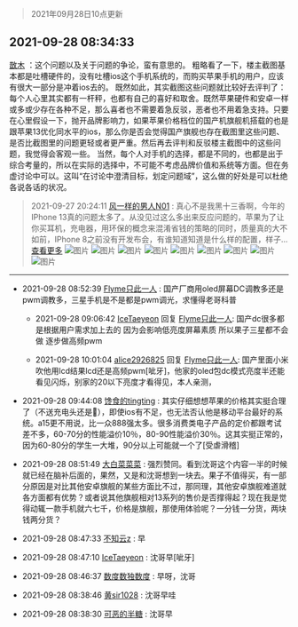 > 2021年09月28日10点更新
<link rel="stylesheet" href="https://cdn.jsdelivr.net/gh/taotie6/sampleJSON@main/css/photo_show.css">
<meta name="referrer" content="no-referrer" />


 ## 2021-09-28 08:34:33 

 [㪚木](https://www.coolapk.com/feed/30311950?shareKey=Mzk3MjU4MjRlNDIzNjE1MjczNzU~) ：这个问题以及关于问题的争论，蛮有意思的。
粗略看了一下，楼主截图基本都是吐槽硬件的，没有吐槽ios这个手机系统的，而购买苹果手机的用户，应该有很大一部分是冲着ios去的。
既然如此，其实截图这些问题就比较好去评判了：
每个人心里其实都有一杆秤，也都有自己的喜好和取舍<!--break-->。既然苹果硬件和安卓一样或多或少存在各种不足，那么喜者也不需要着急反驳，恶者也不用着急支持。只要在心里假设一下，抛开品牌影响力，如果苹果价格档位的国产机旗舰机搭载的也是跟苹果13优化同水平的ios，那么你是否会觉得国产旗舰也存在截图里这些问题、是否比截图里的问题更轻或者更严重。然后再去评判和反驳楼主截图中的这些问题，我觉得会客观一些。
当然，每个人对手机的选择，都是不同的，也都是出于综合考量的，所以在实际的选择中，不可能不考虑品牌价值和系统等方面。但在务虚讨论中可以。这叫“在讨论中澄清目标，划定问题域”，这么做的好处是可以杜绝各说各话的状况。 

<div class="album">
</div>

> 2021-09-27 20:24:11 
> [风一样的男人N01](https://www.coolapk.com/feed/30304110?shareKey=ZDU3YjY3ZTlkNTI5NjE1MjczNzU~) : 真心不是我黑十三香啊，今年的IPhone 13真的问题太多了。从没见过这么多出来反应问题的，苹果为了让你买耳机，充电器，用环保的概念来混淆省钱的策略的同时，质量真的大不如前，IPhone 8之前没有开发布会，有谁知道知道是什么样的配置，样子... <a href="">查看更多</a> 
![图片](https://image.coolapk.com/feed/2021/0927/20/3891074_02cea394_5443_5441@1080x1549.jpeg)
![图片](https://image.coolapk.com/feed/2021/0927/20/3891074_62c6ede2_5443_5443@1080x1214.jpeg)
![图片](https://image.coolapk.com/feed/2021/0927/20/3891074_cc6a2023_5443_5445@1080x2340.jpeg)
![图片](https://image.coolapk.com/feed/2021/0927/20/3891074_898dd4cf_5443_5447@1080x1945.jpeg)
![图片](https://image.coolapk.com/feed/2021/0927/20/3891074_88a6734a_5443_5449@1080x991.jpeg)
![图片](https://image.coolapk.com/feed/2021/0927/20/3891074_46fbc7ba_5443_5451@1080x898.jpeg)
![图片](https://image.coolapk.com/feed/2021/0927/20/3891074_19c9eacf_5443_5453@1080x1036.jpeg)
![图片](https://image.coolapk.com/feed/2021/0927/20/3891074_928c751c_5443_5455@1080x2340.jpeg)
![图片](https://image.coolapk.com/feed/2021/0927/20/3891074_2fd1afb0_5443_5457@1080x881.jpeg)

 ------- 

- 2021-09-28 08:52:39 [Flyme只此一人](uid=1894693) : 国产厂商用oled屏幕DC调教多还是pwm调教多，三星手机是不是都是pwm调光，求懂得老哥科普 

    - 2021-09-28 09:06:42 [IceTaeyeon](uid=2789926) 回复 [Flyme只此一人](uid=1894693): 国产dc很多都是根据用户需求加上去的 因为会影响低亮度屏幕素质 所以果子三星都不会做 逐步做高频pwm 

    - 2021-09-28 10:01:04 [alice2926825](uid=1064232) 回复 [Flyme只此一人](uid=1894693): 国产里面小米吹他用lcd结果lcd还是高频pwm[呲牙]，他家的oled包dc模式亮度半还能看见闪烁，别家的20以下亮度才看得见，本人亲测， 

- 2021-09-28 09:44:08 [馋食的tingting](uid=1031786) : 其实仔细想想苹果的价格其实挺合理了（不送充电头还是🐶），即使ios有不足，也无法否认他是移动平台最好的系统。a15更不用说，比一众888强太多。很多消费类电子产品的定价都跟考试差不多，60-70分的性能溢价10％，80-90性能溢价30％。这其实挺正常的<!--break-->，因为60-80分的学生一大堆，90分以上可能就一个了[受虐滑稽] 

- 2021-09-28 08:51:49 [大白菜菜菜](uid=2081020) : 强烈赞同。看到沈哥这个内容一半的时候就已经在脑补后面的，果然，又是和沈哥想到一块去。果子不值得买，有一部分原因是对比其他安卓旗舰的某些方面比不过，那同理，其他安卓旗舰难道就各方面都有优势？或者说其他旗舰相对13系列的售价是否撑得起？现在我是觉得动辄一款手机就六七千，价格是旗舰<!--break-->，那使用体验呢？一分钱一分货，两块钱两分货？ 

- 2021-09-28 08:47:33 [不知云z](uid=5657858) : 早 

- 2021-09-28 08:47:10 [IceTaeyeon](uid=2789926) : 沈哥早[呲牙] 

- 2021-09-28 08:46:37 [数度数独数度](uid=1649918) : 早呀，沈哥 

- 2021-09-28 08:38:46 [黄sir1028](uid=905870) : 沈哥早哇 

- 2021-09-28 08:38:30 [可恶的半糖](uid=707767) : 沈哥早 

